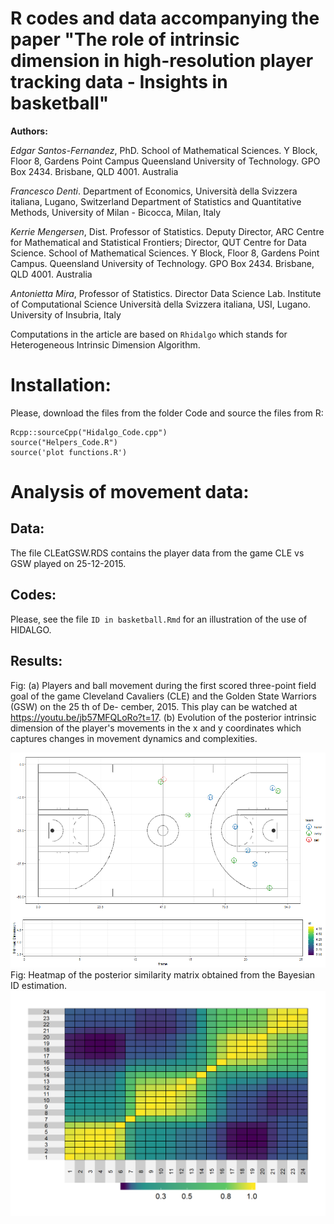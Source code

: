 # R codes and data accompanying the paper "The role of intrinsic dimension in high-resolution player tracking data - Insights in basketball"

__Authors:__

*Edgar Santos-Fernandez*, PhD. School of Mathematical Sciences. Y Block, Floor 8, Gardens Point Campus
Queensland University of Technology. GPO Box 2434. Brisbane, QLD 4001. Australia

*Francesco Denti*. Department of Economics, Università della Svizzera italiana, Lugano, Switzerland
Department of Statistics and Quantitative Methods, University of Milan - Bicocca, Milan, Italy


*Kerrie Mengersen*, Dist. Professor of Statistics. Deputy Director, ARC Centre for Mathematical and Statistical Frontiers;
Director, QUT Centre for Data Science. School of Mathematical Sciences. Y Block, Floor 8, Gardens Point Campus.
Queensland University of Technology. GPO Box 2434. Brisbane, QLD 4001. Australia


*Antonietta Mira*, Professor of Statistics. Director
Data Science Lab. Institute of Computational Science
Università della Svizzera italiana, USI, Lugano.
University of Insubria, Italy


Computations in the article are based on ```Rhidalgo``` which stands for Heterogeneous Intrinsic
Dimension Algorithm.

# Installation:

Please, download the files from the folder Code and source the files from R:

```
Rcpp::sourceCpp("Hidalgo_Code.cpp")
source("Helpers_Code.R")
source('plot functions.R')
```
<!--
```
library(devtools)
install_github("https://github.com/EdgarSantos-Fernandez/id_basketball/Rhidalgo")
```
```
library("Rhidalgo")
```
-->


# Analysis of movement data:

## Data: 

The file CLEatGSW.RDS contains the player data from the game CLE vs GSW played on 25-12-2015.

## Codes:
Please, see the file ```ID in basketball.Rmd``` for an illustration of the use of HIDALGO. 

## Results:

Fig: (a) Players and ball movement during the first scored three-point field goal of the
game Cleveland Cavaliers (CLE) and the Golden State Warriors (GSW) on the 25 th of De-
cember, 2015. This play can be watched at https://youtu.be/jb57MFQLoRo?t=17.
(b) Evolution of the posterior intrinsic dimension of the player's movements in the x and y coordinates which captures changes in movement dynamics and complexities. 

![Alt text](https://github.com/EdgarSantos-Fernandez/id_basketball/blob/master/p15_move_ID.gif?raw=true "Title")
Fig: Heatmap of the posterior similarity matrix obtained from the Bayesian ID estimation.
![Alt text](https://github.com/EdgarSantos-Fernandez/id_basketball/blob/master/post_matrix.jpg?raw=true "Title")

